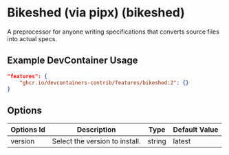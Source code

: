 
# Bikeshed (via pipx) (bikeshed)

A preprocessor for anyone writing specifications that converts source files into actual specs.

## Example DevContainer Usage

```json
"features": {
    "ghcr.io/devcontainers-contrib/features/bikeshed:2": {}
}
```

## Options

| Options Id | Description | Type | Default Value |
|-----|-----|-----|-----|
| version | Select the version to install. | string | latest |


